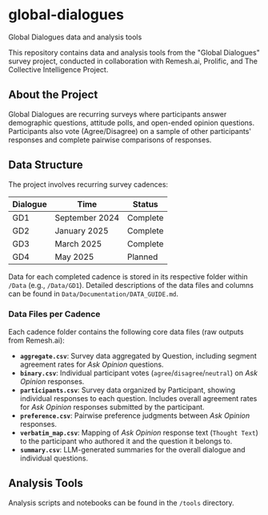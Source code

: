 # global-dialogues
Global Dialogues data and analysis tools

This repository contains data and analysis tools from the "Global Dialogues" survey project, conducted in collaboration with Remesh.ai, Prolific, and The Collective Intelligence Project.

## About the Project
Global Dialogues are recurring surveys where participants answer demographic questions, attitude polls, and open-ended opinion questions. Participants also vote (Agree/Disagree) on a sample of other participants' responses and complete pairwise comparisons of responses.

## Data Structure

The project involves recurring survey cadences:

| Dialogue | Time          | Status   |
|----------|---------------|----------|
| GD1      | September 2024 | Complete |
| GD2      | January 2025    | Complete  |
| GD3      | March 2025    | Complete  |
| GD4      | May 2025    | Planned  |

Data for each completed cadence is stored in its respective folder within `/Data` (e.g., `/Data/GD1`). Detailed descriptions of the data files and columns can be found in `Data/Documentation/DATA_GUIDE.md`.

### Data Files per Cadence

Each cadence folder contains the following core data files (raw outputs from Remesh.ai):

*   **`aggregate.csv`**: Survey data aggregated by Question, including segment agreement rates for *Ask Opinion* questions.
*   **`binary.csv`**: Individual participant votes (`agree`/`disagree`/`neutral`) on *Ask Opinion* responses.
*   **`participants.csv`**: Survey data organized by Participant, showing individual responses to each question. Includes overall agreement rates for *Ask Opinion* responses submitted by the participant.
*   **`preference.csv`**: Pairwise preference judgments between *Ask Opinion* responses.
*   **`verbatim_map.csv`**: Mapping of *Ask Opinion* response text (`Thought Text`) to the participant who authored it and the question it belongs to.
*   **`summary.csv`**: LLM-generated summaries for the overall dialogue and individual questions.

## Analysis Tools

Analysis scripts and notebooks can be found in the `/tools` directory.

 


